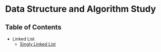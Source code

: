 # Data Structure and Algorithm Study

## Table of Contents
- Linked List
    - [Singly Linked List](./001-singly_linked_list/singly_linked_list.md)